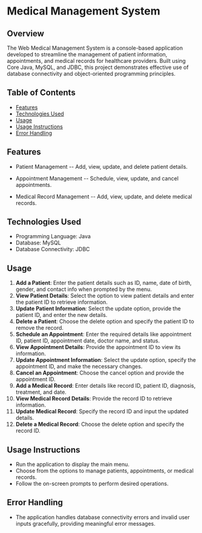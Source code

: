 # Medical Management System

## Overview
The Web Medical Management System is a console-based application developed to streamline the management of patient information, appointments, and medical records for healthcare providers. Built using Core Java, MySQL, and JDBC, this project demonstrates effective use of database connectivity and object-oriented programming principles.

## Table of Contents
- [Features](#features)
- [Technologies Used](#technologies-used)
- [Usage](#usage)
- [Usage Instructions](#usage-instructions)
- [Error Handling](#error-handling)

## Features
- Patient Management
-- Add, view, update, and delete patient details.

- Appointment Management
-- Schedule, view, update, and cancel appointments.

- Medical Record Management
-- Add, view, update, and delete medical records.

## Technologies Used
- Programming Language: Java
- Database: MySQL
- Database Connectivity: JDBC

## Usage
1. **Add a Patient**: Enter the patient details such as ID, name, date of birth, gender, and contact info when prompted by the menu.
2. **View Patient Details**: Select the option to view patient details and enter the patient ID to retrieve information.
3. **Update Patient Information**: Select the update option, provide the patient ID, and enter the new details.
4. **Delete a Patient**: Choose the delete option and specify the patient ID to remove the record.
5. **Schedule an Appointment**: Enter the required details like appointment ID, patient ID, appointment date, doctor name, and status.
6. **View Appointment Details**: Provide the appointment ID to view its information.
7. **Update Appointment Information**: Select the update option, specify the appointment ID, and make the necessary changes.
8. **Cancel an Appointment**: Choose the cancel option and provide the appointment ID.
9. **Add a Medical Record**: Enter details like record ID, patient ID, diagnosis, treatment, and date.
10. **View Medical Record Details**: Provide the record ID to retrieve information.
11. **Update Medical Record**: Specify the record ID and input the updated details.
12. **Delete a Medical Record**: Choose the delete option and specify the record ID.

## Usage Instructions
- Run the application to display the main menu.
- Choose from the options to manage patients, appointments, or medical records.
- Follow the on-screen prompts to perform desired operations.

## Error Handling
- The application handles database connectivity errors and invalid user inputs gracefully, providing meaningful error messages.
